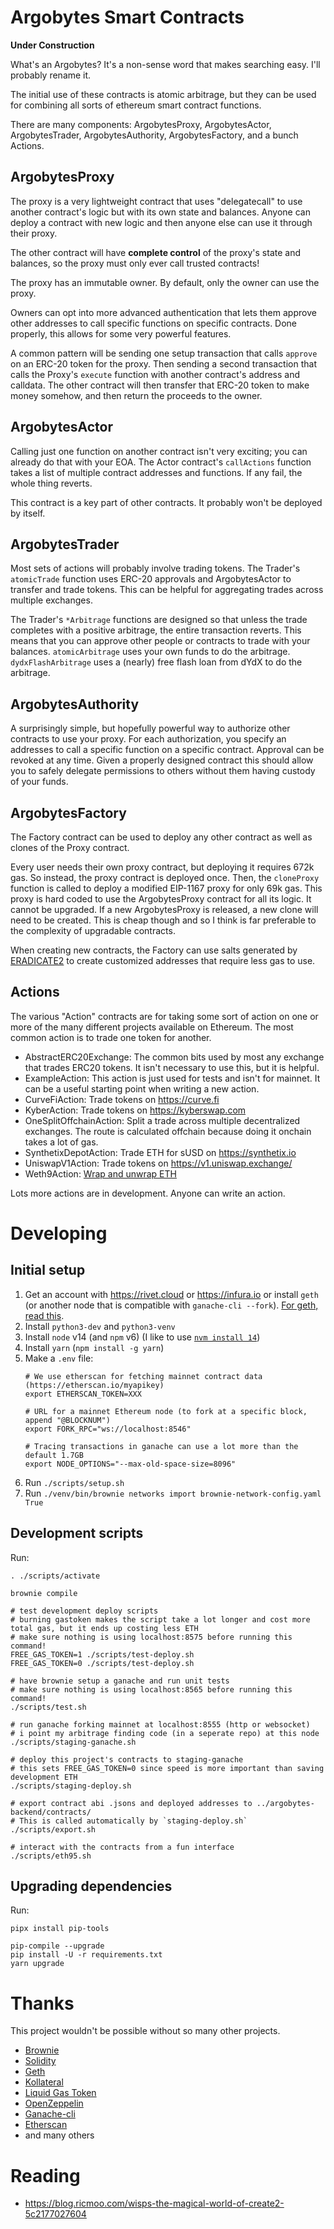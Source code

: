 # Argobytes Smart Contracts

**Under Construction**

What's an Argobytes? It's a non-sense word that makes searching easy. I'll probably rename it.

The initial use of these contracts is atomic arbitrage, but they can be used for combining all sorts of ethereum smart contract functions.

There are many components: ArgobytesProxy, ArgobytesActor, ArgobytesTrader, ArgobytesAuthority, ArgobytesFactory, and a bunch Actions.

## ArgobytesProxy

The proxy is a very lightweight contract that uses "delegatecall" to use another contract's logic but with its own state and balances. Anyone can deploy a contract with new logic and then anyone else can use it through their proxy.

The other contract will have **complete control** of the proxy's state and balances, so the proxy must only ever call trusted contracts!

The proxy has an immutable owner. By default, only the owner can use the proxy.

Owners can opt into more advanced authentication that lets them approve other addresses to call specific functions on specific contracts. Done properly, this allows for some very powerful features.

A common pattern will be sending one setup transaction that calls `approve` on an ERC-20 token for the proxy. Then sending a second transaction that calls the Proxy's `execute` function with another contract's address and calldata. The other contract will then transfer that ERC-20 token to make money somehow, and then return the proceeds to the owner.

## ArgobytesActor

Calling just one function on another contract isn't very exciting; you can already do that with your EOA. The Actor contract's `callActions` function takes a list of multiple contract addresses and functions. If any fail, the whole thing reverts.

This contract is a key part of other contracts. It probably won't be deployed by itself.

## ArgobytesTrader

Most sets of actions will probably involve trading tokens. The Trader's `atomicTrade` function uses ERC-20 approvals and ArgobytesActor to transfer and trade tokens. This can be helpful for aggregating trades across multiple exchanges.

The Trader's `*Arbitrage` functions are designed so that unless the trade completes with a positive arbitrage, the entire transaction reverts. This means that you can approve other people or contracts to trade with your balances. `atomicArbitrage` uses your own funds to do the arbitrage. `dydxFlashArbitrage` uses a (nearly) free flash loan from dYdX to do the arbitrage.

## ArgobytesAuthority

A surprisingly simple, but hopefully powerful way to authorize other contracts to use your proxy. For each authorization, you specify an addresses to call a specific function on a specific contract. Approval can be revoked at any time. Given a properly designed contract this should allow you to safely delegate permissions to others without them having custody of your funds.

## ArgobytesFactory

The Factory contract can be used to deploy any other contract as well as clones of the Proxy contract.

Every user needs their own proxy contract, but deploying it requires 672k gas. So instead, the proxy contract is deployed once. Then, the `cloneProxy` function is called to deploy a modified EIP-1167 proxy for only 69k gas. This proxy is hard coded to use the ArgobytesProxy contract for all its logic. It cannot be upgraded. If a new ArgobytesProxy is released, a new clone will need to be created. This is cheap though and so I think is far preferable to the complexity of upgradable contracts.

When creating new contracts, the Factory can use salts generated by [ERADICATE2](https://github.com/johguse/ERADICATE2) to create customized addresses that require less gas to use.

## Actions

The various "Action" contracts are for taking some sort of action on one or more of the many different projects available on Ethereum. The most common action is to trade one token for another.

- AbstractERC20Exchange: The common bits used by most any exchange that trades ERC20 tokens. It isn't necessary to use this, but it is helpful.
- ExampleAction: This action is just used for tests and isn't for mainnet. It can be a useful starting point when writing a new action.
- CurveFiAction: Trade tokens on <https://curve.fi>
- KyberAction: Trade tokens on <https://kyberswap.com>
- OneSplitOffchainAction: Split a trade across multiple decentralized exchanges. The route is calculated offchain because doing it onchain takes a lot of gas.
- SynthetixDepotAction: Trade ETH for sUSD on <https://synthetix.io>
- UniswapV1Action: Trade tokens on <https://v1.uniswap.exchange/>
- Weth9Action: [Wrap and unwrap ETH](https://weth.io/)

Lots more actions are in development. Anyone can write an action.

# Developing

## Initial setup

1. Get an account with <https://rivet.cloud> or <https://infura.io> or install `geth` (or another node that is compatible with `ganache-cli --fork`). [For geth, read this](https://gist.github.com/WyseNynja/89179917d209d10e6ea27c5f2f8f88f1).
2. Install `python3-dev` and `python3-venv`
3. Install `node` v14 (and `npm` v6) (I like to use [`nvm install 14`](https://github.com/nvm-sh/nvm))
4. Install `yarn` (`npm install -g yarn`)
5. Make a `.env` file:
    ```
    # We use etherscan for fetching mainnet contract data (https://etherscan.io/myapikey)
    export ETHERSCAN_TOKEN=XXX

    # URL for a mainnet Ethereum node (to fork at a specific block, append "@BLOCKNUM")
    export FORK_RPC="ws://localhost:8546"

    # Tracing transactions in ganache can use a lot more than the default 1.7GB
    export NODE_OPTIONS="--max-old-space-size=8096"
    ```
6. Run `./scripts/setup.sh`
7. Run `./venv/bin/brownie networks import brownie-network-config.yaml True`

## Development scripts

Run:

    . ./scripts/activate

    brownie compile

    # test development deploy scripts
    # burning gastoken makes the script take a lot longer and cost more total gas, but it ends up costing less ETH
    # make sure nothing is using localhost:8575 before running this command!
    FREE_GAS_TOKEN=1 ./scripts/test-deploy.sh
    FREE_GAS_TOKEN=0 ./scripts/test-deploy.sh

    # have brownie setup a ganache and run unit tests
    # make sure nothing is using localhost:8565 before running this command!
    ./scripts/test.sh

    # run ganache forking mainnet at localhost:8555 (http or websocket)
    # i point my arbitrage finding code (in a seperate repo) at this node
    ./scripts/staging-ganache.sh

    # deploy this project's contracts to staging-ganache
    # this sets FREE_GAS_TOKEN=0 since speed is more important than saving development ETH
    ./scripts/staging-deploy.sh

    # export contract abi .jsons and deployed addresses to ../argobytes-backend/contracts/
    # This is called automatically by `staging-deploy.sh`
    ./scripts/export.sh

    # interact with the contracts from a fun interface
    ./scripts/eth95.sh

## Upgrading dependencies

Run:

    pipx install pip-tools

    pip-compile --upgrade
    pip install -U -r requirements.txt
    yarn upgrade

# Thanks

This project wouldn't be possible without so many other projects.

- [Brownie](https://eth-brownie.readthedocs.io/en/stable/)
- [Solidity](https://solidity.readthedocs.io/)
- [Geth](https://github.com/ethereum/go-ethereum)
- [Kollateral](https://www.kollateral.co/)
- [Liquid Gas Token](https://lgt.exchange)
- [OpenZeppelin](https://openzeppelin.com/contracts)
- [Ganache-cli](https://github.com/trufflesuite/ganache-cli)
- [Etherscan](https://etherscan.io)
- and many others

# Reading

- <https://blog.ricmoo.com/wisps-the-magical-world-of-create2-5c2177027604>
